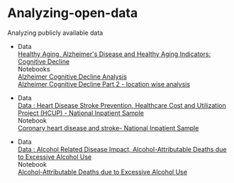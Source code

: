 # Analyzing-open-data
Analyzing publicly available data 

- Data  
[Healthy Aging, Alzheimer's Disease and Healthy Aging Indicators: Cognitive Decline](https://chronicdata.cdc.gov/Healthy-Aging/Alzheimer-s-Disease-and-Healthy-Aging-Indicators-C/jhd5-u276)  
Notebooks  
[Alzheimer Cognitive Decline Analysis](https://github.com/rblcoder/Analyzing-open-data/blob/master/Alzheimer%20Cognitive%20Decline%20Analysis.ipynb)  
[Alzheimer Cognitive Decline Part 2 - location wise analysis](https://github.com/rblcoder/Analyzing-open-data/blob/master/Alzheimer%20Cognitive%20Decline%20Part%202%20-%20location%20wise%20analysis.ipynb)  

- Data  
[Data : Heart Disease Stroke Prevention, Healthcare Cost and Utilization Project (HCUP) - National Inpatient Sample](https://chronicdata.cdc.gov/Heart-Disease-Stroke-Prevention/Healthcare-Cost-and-Utilization-Project-HCUP-Natio/ntny-77fx)  
Notebook  
[Coronary heart disease and stroke- National Inpatient Sample](https://github.com/rblcoder/Analyzing-open-data/blob/master/Coronary%20heart%20disease%20and%20stroke-%20National%20Inpatient%20Sample.ipynb)  

- Data  
[Data : Alcohol Related Disease Impact, Alcohol-Attributable Deaths due to Excessive Alcohol Use](https://chronicdata.cdc.gov/Alcohol-Related-Disease-Impact/Alcohol-Attributable-Deaths-due-to-Excessive-Alcoh/yqqr-a7uy)  
Notebook  
[Alcohol-Attributable Deaths due to Excessive Alcohol Use](https://github.com/rblcoder/Analyzing-open-data/blob/master/Alcohol-Attributable%20Deaths%20due%20to%20Excessive%20Alcohol%20Use.ipynb)
